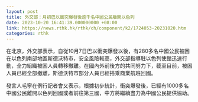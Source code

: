 ```yaml
---
layout: post
title: 外交部：月初巴以衝突爆發後逾千名中國公民離開以色列
date: 2023-10-20 16:41:39.000000000 +08:00
link: https://news.rthk.hk/rthk/ch/component/k2/1724053-20231020.htm
categories: rthk
---
```


在北京，外交部表示，自從10月7日巴以衝突爆發以後，有280多名中國公民被困在以色列南部地區斯德沃特市，安全風險較高，外交部指導駐以色列使館迅速行動，全力組織被困人員轉移撤離。在國內外前後方的共同努力下，截至目前，被困人員已經全部撤離，斯德沃特市部分人員已經搭乘商業航班回國。

發言人毛寧在例行記者會又表示，根據初步統計，衝突爆發後，已經有1000多名中國公民離開以色列回國或者前往第三國，中方將繼續盡力為中國公民提供協助。
